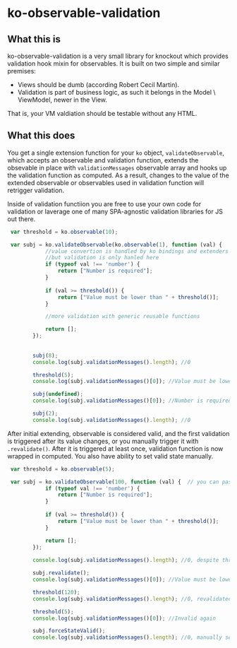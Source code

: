 # ko-observable-validation

## What this is
ko-observable-validation is a very small library for knockout which provides validation hook mixin for observables. 
It is built on two simple and similar premises:
- Views should be dumb (according Robert Cecil Martin).  
- Validation is part of business logic, as such it belongs in the Model \ ViewModel, newer in the View.

That is, your VM valdiation should be testable without any HTML.

## What this does
You get a single extension function for your `ko` object, `validateObservable`, which accepts an observable
and validation function, extends the obsevable in place with `validationMessages` observable array and hooks up the validation 
function as computed. As a result, changes to the value of the extended observable or observables used in validation
function will retrigger validation.

Inside of validation functiion you are free to use your own code for validation or laverage one of many SPA-agnostic validation libraries for JS out there.

```javascript
 var threshold = ko.observable(10);

 var subj = ko.validateObservable(ko.observable(1), function (val) {
            //value convertion is handled by ko bindings and extenders used in views,
            //but validation is only hanled here
            if (typeof val !== 'number') {
                return ["Number is required"];
            }
            
            if (val >= threshold()) {
                return ["Value must be lower than " + threshold()];
            }

            //more validation with generic reusable functions

            return [];
        });
        
        
        subj(8);
        console.log(subj.validationMessages().length); //0

        threshold(5);
        console.log(subj.validationMessages()[0]); //Value must be lower than 5

        subj(undefined);
        console.log(subj.validationMessages()[0]); //Number is required

        subj(2);
        console.log(subj.validationMessages().length); //0
```  

After initial extending, observable is considered valid, and the first validation is triggered after its value changes,
or you manually trigger it with `.revalidate()`. After it is triggered at least once, validation function is now wrapped in computed.
You also have ability to set valid state manually.

```javascript
 var threshold = ko.observable(5);

 var subj = ko.validateObservable(100, function (val) {  // you can pass in a non-observable value, it will be wrapped in observable
            if (typeof val !== 'number') {
                return ["Number is required"];
            }
            
            if (val >= threshold()) {
                return ["Value must be lower than " + threshold()];
            }

            return [];
        });
        
        console.log(subj.validationMessages().length); //0, despite threshold being exceeded

        subj.revalidate();
        console.log(subj.validationMessages()[0]); //Value must be lower than 5

        threshold(120);
        console.log(subj.validationMessages().length); //0, revalidated, as the validation functiion was wrapped in computed after first execution

        threshold(5);
        console.log(subj.validationMessages()[0]); //Invalid again

        subj.forceStateValid();
        console.log(subj.validationMessages().length); //0, manually set valid
``` 